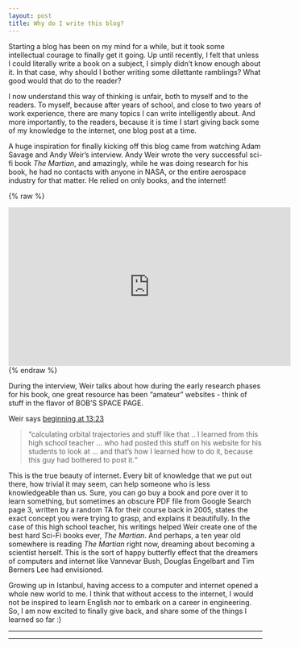 ```yaml
---
layout: post
title: Why do I write this blog?
---
```


Starting a blog has been on my mind for a while, but it took some intellectual courage to finally get it going. Up until recently, I felt that unless I could literally write a book on a subject, I simply didn’t know enough about it. In that case, why should I bother writing some dilettante ramblings? What good would that do to the reader?

I now understand this way of thinking is unfair, both to myself and to the readers. To myself, because after years of school, and close to two years of  work experience, there are many topics I can write intelligently about. And more importantly, to the readers, because it is time I start giving back some of my knowledge to the internet, one blog post at a time.

A huge inspiration for finally kicking off this blog came from watching Adam Savage and Andy Weir’s interview. Andy Weir wrote the very successful sci-fi book _The Martian_, and amazingly, while he was doing research for his book, he had no contacts with anyone in NASA, or the entire aerospace industry for that matter. He relied on only books, and the internet! 

{% raw %}
<iframe width="560" height="315" src="https://www.youtube.com/embed/5SemyzKgaUU" frameborder="0" allow="accelerometer; autoplay; encrypted-media; gyroscope; picture-in-picture" allowfullscreen></iframe>
{% endraw %}

During the interview, Weir talks about  how during the early research phases for his book, one great resource has been “amateur” websites - think of stuff in the flavor of BOB’S SPACE PAGE. 

Weir says [beginning at 13:23](https://www.youtube.com/watch?v=5SemyzKgaUU&feature=youtu.be&t=802)

> “calculating orbital trajectories and stuff like that .. I learned from this high school teacher ... who had posted this stuff on his website for his students to look at ... and that’s how I learned how to do it, because this guy had bothered to post it.“

This is the true beauty of internet. Every bit of knowledge that we put out there, how trivial it may seem, can help someone who is less knowledgeable than us. Sure, you can go buy a book and pore over it to learn something, but sometimes an obscure PDF file from Google Search page 3, written by a random TA for their course back in 2005, states the exact concept you were trying to grasp, and explains it beautifully. In the case of this high school teacher, his writings helped Weir create one of the best hard Sci-Fi books ever, _The Martian_. And perhaps, a ten year old somewhere is reading _The Martian_ right now, dreaming about becoming a scientist herself. This is the sort of happy butterfly effect that the dreamers of computers and internet like Vannevar Bush, Douglas Engelbart and Tim Berners Lee had envisioned.

Growing up in Istanbul, having access to a computer and internet opened a whole new world to me. I think that without access to the internet, I would not be inspired to learn English nor to embark on a career in engineering. So, I am now excited to finally give back, and share some of the things I learned so far :) 

----
****